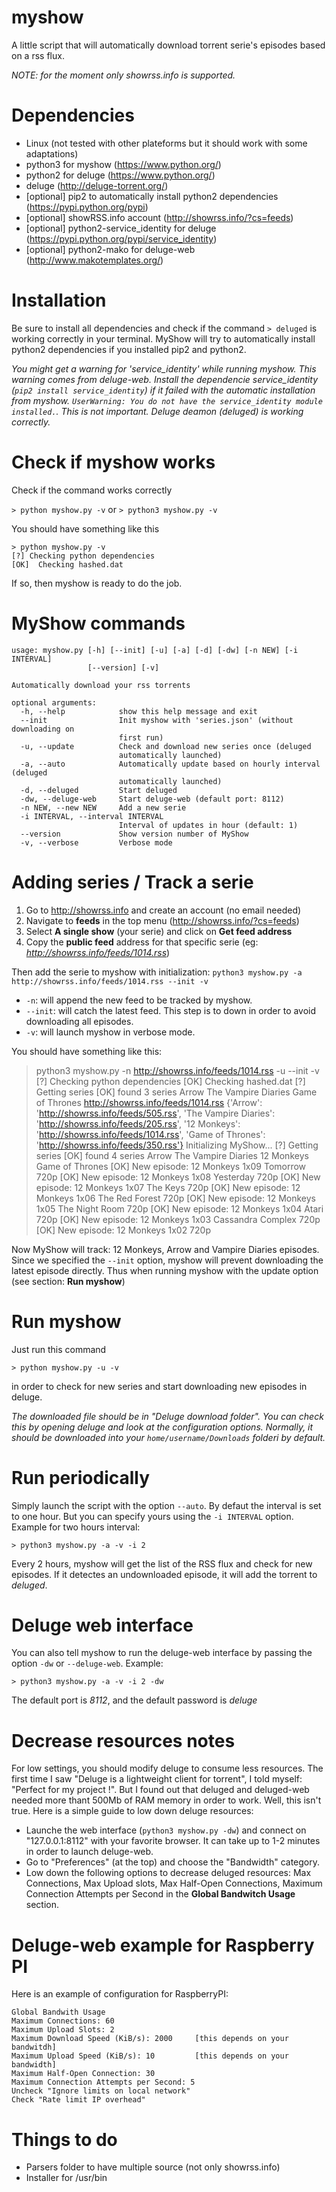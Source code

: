 # myshow
A little script that will automatically download torrent serie's episodes
based on a rss flux.

*NOTE: for the moment only showrss.info is supported.*

# Dependencies
- Linux (not tested with other plateforms but it should work with some adaptations)
- python3 for myshow (https://www.python.org/)
- python2 for deluge (https://www.python.org/)
- deluge (http://deluge-torrent.org/)
- [optional] pip2 to automatically install python2 dependencies (https://pypi.python.org/pypi)
- [optional] showRSS.info account (http://showrss.info/?cs=feeds)
- [optional] python2-service_identity for deluge (https://pypi.python.org/pypi/service_identity)
- [optional] python2-mako for deluge-web (http://www.makotemplates.org/)

# Installation
Be sure to install all dependencies and check if the command `> deluged`
is working correctly in your terminal. MyShow will try to automatically
install python2 dependencies if you installed pip2 and python2.

*You might get a warning for 'service_identity' while running myshow. This warning comes
from deluge-web. Install the dependencie service_identity (`pip2 install service_identity`)
if it failed with the automatic installation from myshow.
 `UserWarning: You do not have the service_identity module installed.`.
This is not important. Deluge deamon (deluged) is working correctly.*

# Check if myshow works
Check if the command works correctly

`> python myshow.py -v` or `> python3 myshow.py -v`

You should have something like this
```
> python myshow.py -v
[?] Checking python dependencies
[OK]  Checking hashed.dat
```

If so, then myshow is ready to do the job.

# MyShow commands
```
usage: myshow.py [-h] [--init] [-u] [-a] [-d] [-dw] [-n NEW] [-i INTERVAL]
                 [--version] [-v]

Automatically download your rss torrents

optional arguments:
  -h, --help            show this help message and exit
  --init                Init myshow with 'series.json' (without downloading on
                        first run)
  -u, --update          Check and download new series once (deluged
                        automatically launched)
  -a, --auto            Automatically update based on hourly interval (deluged
                        automatically launched)
  -d, --deluged         Start deluged
  -dw, --deluge-web     Start deluge-web (default port: 8112)
  -n NEW, --new NEW     Add a new serie
  -i INTERVAL, --interval INTERVAL
                        Interval of updates in hour (default: 1)
  --version             Show version number of MyShow
  -v, --verbose         Verbose mode
```

# Adding series / Track a serie

1. Go to http://showrss.info and create an account (no email needed)
2. Navigate to **feeds** in the top menu (http://showrss.info/?cs=feeds)
3. Select **A single show** (your serie) and click on **Get feed address**
4. Copy the **public feed** address for that specific serie (eg:
 *http://showrss.info/feeds/1014.rss*)

Then add the serie to myshow with initialization:
`python3 myshow.py -a http://showrss.info/feeds/1014.rss --init -v`

- `-n`: will append the new feed to be tracked by myshow.
- `--init`: will catch the latest feed. This step is to down in order to
avoid downloading all episodes.
- `-v`: will launch myshow in verbose mode.

You should have something like this:


> python3 myshow.py -n http://showrss.info/feeds/1014.rss -u --init -v
[?] Checking python dependencies
[OK]  Checking hashed.dat
[?] Getting series
[OK]  found 3 series
> Arrow
> The Vampire Diaries
> Game of Thrones
http://showrss.info/feeds/1014.rss
{'Arrow': 'http://showrss.info/feeds/505.rss', 'The Vampire Diaries': 'http://showrss.info/feeds/205.rss', '12 Monkeys': 'http://showrss.info/feeds/1014.rss', 'Game of Thrones': 'http://showrss.info/feeds/350.rss'}
Initializing MyShow...
[?] Getting series
[OK]  found 4 series
> Arrow
> The Vampire Diaries
> 12 Monkeys
> Game of Thrones
[OK]  New episode: 12 Monkeys 1x09 Tomorrow 720p
[OK]  New episode: 12 Monkeys 1x08 Yesterday 720p
[OK]  New episode: 12 Monkeys 1x07 The Keys 720p
[OK]  New episode: 12 Monkeys 1x06 The Red Forest 720p
[OK]  New episode: 12 Monkeys 1x05 The Night Room 720p
[OK]  New episode: 12 Monkeys 1x04 Atari 720p
[OK]  New episode: 12 Monkeys 1x03 Cassandra Complex 720p
[OK]  New episode: 12 Monkeys 1x02 720p




Now MyShow will track: 12 Monkeys, Arrow and Vampire Diaries episodes.
Since we specified the `--init` option, myshow will prevent downloading the latest episode
directly. Thus when running myshow with the update option (see section: **Run myshow**)


# Run myshow
Just run this command

`> python myshow.py -u -v`

in order to check for new series and start downloading new episodes in deluge.

*The downloaded file should be in "Deluge download folder".
You can check this by opening deluge and look at the configuration options. Normally,
it should be downloaded into your `home/username/Downloads` folderi by default.*

# Run periodically
Simply launch the script with the option `--auto`. By defaut the interval is set to
one hour. But you can specify yours using the `-i INTERVAL` option. Example for two hours
interval:

`> python3 myshow.py -a -v -i 2`

Every 2 hours, myshow will get the list of the RSS flux and check for new episodes. If
it detectes an undownloaded episode, it will add the torrent to *deluged*.

# Deluge web interface
You can also tell myshow to run the deluge-web interface by passing the option `-dw` or `--deluge-web`.
Example:

`> python3 myshow.py -a -v -i 2 -dw`

The default port is *8112*, and the default password is *deluge*

# Decrease resources notes
For low settings, you should modify deluge to consume less resources. The first time I saw
"Deluge is a lightweight client for torrent", I told myself: "Perfect for my project !". But
I found out that deluged and deluged-web needed more thant 500Mb of RAM memory in order to
work. Well, this isn't true. Here is a simple guide to low down deluge resources:

- Launche the web interface (`python3 myshow.py -dw`) and connect on "127.0.0.1:8112" with your favorite browser. It can
take up to 1-2 minutes in order to launch deluge-web.
- Go to "Preferences" (at the top) and choose the "Bandwidth" category.
- Low down the following options to decrease deluged resources: Max Connections, Max Upload slots,
Max Half-Open Connections, Maximum Connection Attempts per Second in the **Global Bandwitch Usage** section.

# Deluge-web example for Raspberry PI
Here is an example of configuration for RaspberryPI:
```
Global Bandwith Usage
Maximum Connections: 60
Maximum Upload Slots: 2
Maximum Download Speed (KiB/s): 2000     [this depends on your bandwitdh]
Maximum Upload Speed (KiB/s): 10         [this depends on your bandwidth]
Maximum Half-Open Connection: 30
Maximum Connection Attempts per Second: 5
Uncheck "Ignore limits on local network"
Check "Rate limit IP overhead"
```

# Things to do
- Parsers folder to have multiple source (not only showrss.info)
- Installer for /usr/bin


